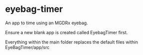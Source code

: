 # eyebag-timer
An app to time using an MGDRx eyebag.

Ensure a new blank app is created called EyebagTimer first.

Everything within the main folder replaces the default files within EyeBagTimer/app/src
